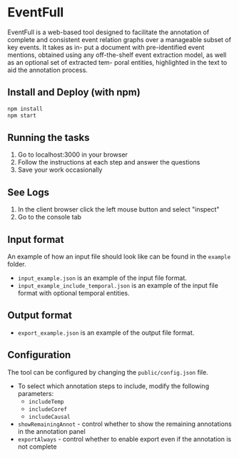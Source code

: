 # EventFull
EventFull is a web-based tool designed to facilitate the annotation of complete and consistent event relation graphs over a manageable subset of key events.
It takes as in- put a document with pre-identified event mentions, obtained using any off-the-shelf event extraction model, as well as an optional set of extracted tem- poral entities, highlighted in the text to aid the annotation process.

## Install and Deploy (with npm)
```bash
npm install
npm start
```

[//]: # (### With Node.js)
[//]: # (An alternative to npm install)
[//]: # (1&#41; Install Node.js)
[//]: # (2&#41; Install express &#40;npm install express&#41;)
[//]: # (3&#41; run the server.js file &#40;node server.js&#41;)
[//]: # (4&#41; go to localhost:3000 in your browser)

## Running the tasks
1) Go to localhost:3000 in your browser
2) Follow the instructions at each step and answer the questions
3) Save your work occasionally

## See Logs
1) In the client browser click the left mouse button and select "inspect"
2) Go to the console tab

## Input format
An example of how an input file should look like can be found in the `example` folder.
* `input_example.json` is an example of the input file format.
* `input_example_include_temporal.json` is an example of the input file format with optional temporal entities.

## Output format
* `export_example.json` is an example of the output file format.

## Configuration
The tool can be configured by changing the `public/config.json` file.
* To select which annotation steps to include, modify the following parameters:
  * `includeTemp`
  * `includeCoref`
  * `includeCausal`
* `showRemainingAnnot` - control whether to show the remaining annotations in the annotation panel
* `exportAlways` - control whether to enable export even if the annotation is not complete
